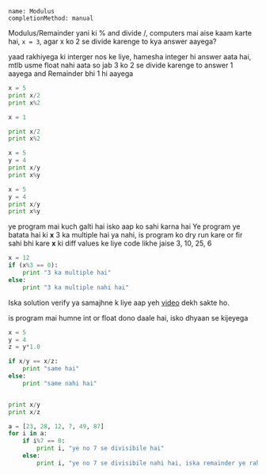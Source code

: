 ```ngMeta
name: Modulus
completionMethod: manual
```

Modulus/Remainder yani ki % and divide /, computers mai aise kaam karte hai,
`x = 3`, agar x ko 2 se divide karenge to kya answer aayega?

yaad rakhiyega ki interger nos ke liye, hamesha integer hi answer aata hai, mtlb usme float nahi aata
so jab 3 ko 2 se divide karenge to answer 1 aayega and Remainder bhi 1 hi aayega


```python
x = 5
print x/2
print x%2
```

```python
x = 1

print x/2
print x%2

```

```python
x = 5
y = 4
print x/y
print x%y
```


```python
x = 5
y = 4
print x/y
print x%y
```

ye program mai kuch galti hai isko aap ko sahi karna hai
Ye program ye batata hai ki **x** 3 ka multiple hai ya nahi, is program ko dry run kare or fir sahi bhi kare
**x** ki diff values ke liye code likhe jaise 3, 10, 25, 6

```python
x = 12
if (x%3 == 0):
	print "3 ka multiple hai"
else:
	print "3 ka multiple nahi hai"
```
Iska solution verify ya samajhne k liye aap yeh [video](https://www.youtube.com/watch?v=xBWa3aN7-84) dekh sakte ho.

is program mai humne int or float dono daale hai, isko dhyaan se kijeyega

```python
x = 5
y = 4
z = y*1.0

if x/y == x/z:
	print "same hai"
else:
	print "same nahi hai"	


print x/y
print x/z
```


```python
a = [23, 28, 12, 7, 49, 87]
for i in a:
	if i%7 == 0:
		print i, "ye no 7 se divisibile hai"
	else:
		print i, "ye no 7 se divisibile nahi hai, iska remainder ye raha", i%7
```

